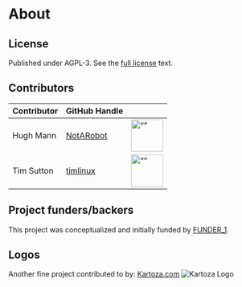 <!--
title: Water Quantity and Quality Monitoring Platform
summary: A Django EO analytics platform for monitoring and forecasting water quantity and quality across South Africa.
    - Dimas Ciputra
    - Zulfikar Muzakki
    - Juanique Voogt
    - Jeff Osundwa 
date: DATE
project_url: [PROJECT_GITHUB_URL](https://github.com/kartoza/SANSA-Water-Quality-and-Quantity)
copyright: Copyright 2025, SANSA
contact: -
license: This program is free software; you can redistribute it and/or modify it under the terms of the GNU Affero General Public License as published by the Free Software Foundation; either version 3 of the License, or (at your option) any later version.
-->

# About

## License

Published under AGPL-3. See the [full license](license.md) text.

## Contributors
<!-- Tim is an example on what a contributor should look like -->

| Contributor | GitHub Handle | |
| ----------- | ------------- |-|
| Hugh Mann| [NotARobot]() | <img src="https://github.com/[username].png" alt= “” width="64" height="64"> |
| Tim Sutton | [timlinux](https://github.com/timlinux) | <img src="https://github.com/timlinux.png" alt= “” width="64" height="64"> |

## Project funders/backers

This project was conceptualized and initially funded by [FUNDER_1]().

## Logos

Another fine project contributed to by: [Kartoza.com](https://kartoza.com)
![Kartoza Logo](../img/KartozaLogo-320x132.png)
